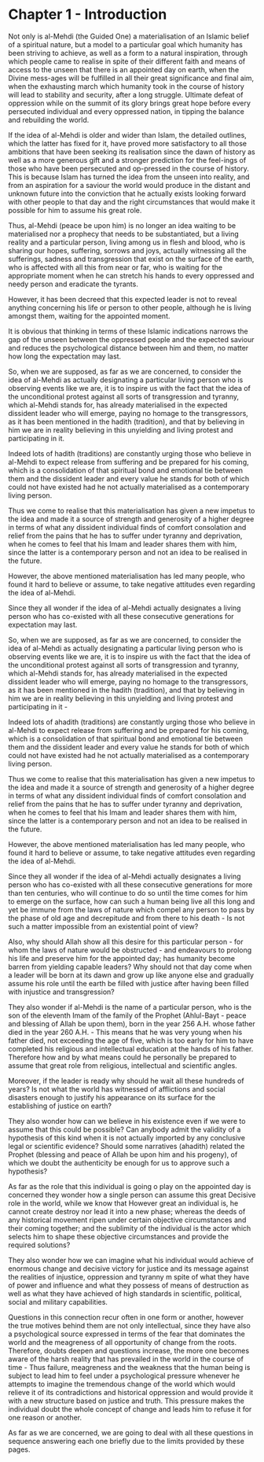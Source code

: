 Chapter 1 - Introduction
========================

Not only is al-Mehdi (the Guided One) a materialisation of an Islamic
belief of a spiritual nature, but a model to a particular goal which
humanity has been striving to achieve, as well as a form to a natural
inspiration, through which people came to realise in spite of their
different faith and means of access to the unseen that there is an
appointed day on earth, when the Divine mess-ages will be fulfilled in
all their great significance and final aim, when the exhausting march
which humanity took in the course of history will lead to stability and
security, after a long struggle. Ultimate defeat of oppression while on
the summit of its glory brings great hope before every persecuted
individual and every oppressed nation, in tipping the balance and
rebuilding the world.

If the idea of al-Mehdi is older and wider than Islam, the detailed
outlines, which the latter has fixed for it, have proved more
satisfactory to all those ambitions that have been seeking its
realisation since the dawn of history as well as a more generous gift
and a stronger prediction for the feel-ings of those who have been
persecuted and op-pressed in the course of history. This is because
Islam has turned the idea from the unseen into reality, and from an
aspiration for a saviour the world would produce in the distant and
unknown future into the conviction that he actually exists looking
forward with other people to that day and the right circumstances that
would make it possible for him to assume his great role.

Thus, al-Mehdi (peace be upon him) is no longer an idea waiting to be
materialised nor a prophecy that needs to be substantiated, but a living
reality and a particular person, living among us in flesh and blood, who
is sharing our hopes, suffering, sorrows and joys, actually witnessing
all the sufferings, sadness and transgression that exist on the surface
of the earth, who is affected with all this from near or far, who is
waiting for the appropriate moment when he can stretch his hands to
every oppressed and needy person and eradicate the tyrants.

However, it has been decreed that this expected leader is not to reveal
anything concerning his life or person to other people, although he is
living amongst them, waiting for the appointed moment.

It is obvious that thinking in terms of these Islamic indications
narrows the gap of the unseen between the oppressed people and the
expected saviour and reduces the psychological distance between him and
them, no matter how long the expectation may last.

So, when we are supposed, as far as we are concerned, to consider the
idea of al-Mehdi as actually designating a particular living person who
is observing events like we are, it is to inspire us with the fact that
the idea of the unconditional protest against all sorts of transgression
and tyranny, which al-Mehdi stands for, has already materialised in the
expected dissident leader who will emerge, paying no homage to the
transgressors, as it has been mentioned in the hadith (tradition), and
that by believing in him we are in reality believing in this unyielding
and living protest and participating in it.

Indeed lots of hadith (traditions) are constantly urging those who
believe in al-Mehdi to expect release from suffering and be prepared for
his coming, which is a consolidation of that spiritual bond and
emotional tie between them and the dissident leader and every value he
stands for both of which could not have existed had he not actually
materialised as a contemporary living person.

Thus we come to realise that this materialisation has given a new
impetus to the idea and made it a source of strength and generosity of a
higher degree in terms of what any dissident individual finds of comfort
consolation and relief from the pains that he has to suffer under
tyranny and deprivation, when he comes to feel that his Imam and leader
shares them with him, since the latter is a contemporary person and not
an idea to be realised in the future.

However, the above mentioned materialisation has led many people, who
found it hard to believe or assume, to take negative attitudes even
regarding the idea of al-Mehdi.

Since they all wonder if the idea of al-Mehdi actually designates a
living person who has co-existed with all these consecutive generations
for expectation may last.

So, when we are supposed, as far as we are concerned, to consider the
idea of al-Mehdi as actually designating a particular living person who
is observing events like we are, it is to inspire us with the fact that
the idea of the unconditional protest against all sorts of transgression
and tyranny, which al-Mehdi stands for, has already materialised in the
expected dissident leader who will emerge, paying no homage to the
transgressors, as it has been mentioned in the hadith (tradition), and
that by believing in him we are in reality believing in this unyielding
and living protest and participating in it -

Indeed lots of ahadith (traditions) are constantly urging those who
believe in al-Mehdi to expect release from suffering and be prepared for
his coming, which is a consolidation of that spiritual bond and
emotional tie between them and the dissident leader and every value he
stands for both of which could not have existed had he not actually
materialised as a contemporary living person.

Thus we come to realise that this materialisation has given a new
impetus to the idea and made it a source of strength and generosity of a
higher degree in terms of what any dissident individual finds of comfort
consolation and relief from the pains that he has to suffer under
tyranny and deprivation, when he comes to feel that his Imam and leader
shares them with him, since the latter is a contemporary person and not
an idea to be realised in the future.

However, the above mentioned materialisation has led many people, who
found it hard to believe or assume, to take negative attitudes even
regarding the idea of al-Mehdi.

Since they all wonder if the idea of al-Mehdi actually designates a
living person who has co-existed with all these consecutive generations
for more than ten centuries, who will continue to do so until the time
comes for him to emerge on the surface, how can such a human being live
all this long and yet be immune from the laws of nature which compel any
person to pass by the phase of old age and decrepitude and from there to
his death - Is not such a matter impossible from an existential point of
view?

Also, why should Allah show all this desire for this particular
person - for whom the laws of nature would be obstructed - and
endeavours to prolong his life and preserve him for the appointed day;
has humanity become barren from yielding capable leaders? Why should not
that day come when a leader will be born at its dawn and grow up like
anyone else and gradually assume his role until the earth be filled with
justice after having been filled with injustice and transgression?

They also wonder if al-Mehdi is the name of a particular person, who is
the son of the eleventh Imam of the family of the Prophet (Ahlul-Bayt -
peace and blessing of Allah be upon them), born in the year 256 A.H.
whose father died in the year 260 A.H. - This means that he was very
young when his father died, not exceeding the age of five, which is too
early for him to have completed his religious and intellectual education
at the hands of his father. Therefore how and by what means could he
personally be prepared to assume that great role from religious,
intellectual and scientific angles.

Moreover, if the leader is ready why should he wait all these hundreds
of years? Is not what the world has witnessed of afflictions and social
disasters enough to justify his appearance on its surface for the
establishing of justice on earth?

They also wonder how can we believe in his existence even if we were to
assume that this could be possible? Can anybody admit the validity of a
hypothesis of this kind when it is not actually imported by any
conclusive legal or scientific evidence? Should some narratives
(ahadith) related the Prophet (blessing and peace of Allah be upon him
and his progeny), of which we doubt the authenticity be enough for us to
approve such a hypothesis?

As far as the role that this individual is going o play on the
appointed day is concerned they wonder how a single person can assume
this great Decisive role in the world, while we know that However great
an individual is, he cannot create destroy nor lead it into a new phase;
whereas the deeds of any historical movement ripen under certain
objective circumstances and their coming together; and the sublimity of
the individual is the actor which selects him to shape these objective
circumstances and provide the required solutions?

They also wonder how we can imagine what his individual would achieve
of enormous change and decisive victory for justice and its message
against the realities of injustice, oppression and tyranny m spite of
what they have of power and influence and what they possess of means of
destruction as well as what they have achieved of high standards in
scientific, political, social and military capabilities.

Questions in this connection recur often in one form or another,
however the true motives behind them are not only intellectual, since
they have also a psychological source expressed in terms of the fear
that dominates the world and the meagreness of all opportunity of change
from the roots. Therefore, doubts deepen and questions increase, the
more one becomes aware of the harsh reality that has prevailed in the
world in the course of time - Thus failure, meagreness and the weakness
that the human being is subject to lead him to feel under a
psychological pressure whenever he attempts to imagine the tremendous
change of the world which would relieve it of its contradictions and
historical oppression and would provide it with a new structure based on
justice and truth. This pressure makes the individual doubt the whole
concept of change and leads him to refuse it for one reason or
another.

As far as we are concerned, we are going to deal with all these
questions in sequence answering each one briefly due to the limits
provided by these pages.


